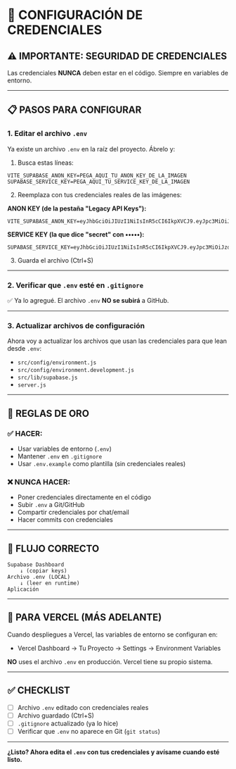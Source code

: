 # 🔐 CONFIGURACIÓN DE CREDENCIALES

## ⚠️ IMPORTANTE: SEGURIDAD DE CREDENCIALES

Las credenciales **NUNCA** deben estar en el código. Siempre en variables de entorno.

---

## 📋 PASOS PARA CONFIGURAR

### **1. Editar el archivo `.env`**

Ya existe un archivo `.env` en la raíz del proyecto. Ábrelo y:

1. Busca estas líneas:
```env
VITE_SUPABASE_ANON_KEY=PEGA_AQUI_TU_ANON_KEY_DE_LA_IMAGEN
SUPABASE_SERVICE_KEY=PEGA_AQUI_TU_SERVICE_KEY_DE_LA_IMAGEN
```

2. Reemplaza con tus credenciales reales de las imágenes:

**ANON KEY (de la pestaña "Legacy API Keys"):**
```env
VITE_SUPABASE_ANON_KEY=eyJhbGciOiJIUzI1NiIsInR5cCI6IkpXVCJ9.eyJpc3MiOiJzdXBhYmFzZSIsInJlZiI6InpyY3N1amd1cnRnbHlxb3FpeW5yIiwicm9sZSI6ImFub24iLCJpYXQiOjE3NjE1MTYwOTEsImV4cCI6MjA3NzA5MjA5MX0...
```

**SERVICE KEY (la que dice "secret" con •••••):**
```env
SUPABASE_SERVICE_KEY=eyJhbGciOiJIUzI1NiIsInR5cCI6IkpXVCJ9.eyJpc3MiOiJzdXBhYmFzZSIsInJlZiI6InpyY3N1amd1cnRnbHlxb3FpeW5yIiwicm9sZSI6InNlcnZpY2Vfcm9sZSIsImlhdCI6MTc2MTUxNjA5MSwiZXhwIjoyMDc3MDkyMDkxfQ...
```

3. Guarda el archivo (Ctrl+S)

---

### **2. Verificar que `.env` esté en `.gitignore`**

✅ Ya lo agregué. El archivo `.env` **NO se subirá** a GitHub.

---

### **3. Actualizar archivos de configuración**

Ahora voy a actualizar los archivos que usan las credenciales para que lean desde `.env`:

- `src/config/environment.js`
- `src/config/environment.development.js`
- `src/lib/supabase.js`
- `server.js`

---

## 🚨 REGLAS DE ORO

### **✅ HACER:**
- Usar variables de entorno (`.env`)
- Mantener `.env` en `.gitignore`
- Usar `.env.example` como plantilla (sin credenciales reales)

### **❌ NUNCA HACER:**
- Poner credenciales directamente en el código
- Subir `.env` a Git/GitHub
- Compartir credenciales por chat/email
- Hacer commits con credenciales

---

## 🔄 FLUJO CORRECTO

```
Supabase Dashboard
    ↓ (copiar keys)
Archivo .env (LOCAL)
    ↓ (leer en runtime)
Aplicación
```

---

## 📝 PARA VERCEL (MÁS ADELANTE)

Cuando despliegues a Vercel, las variables de entorno se configuran en:
- Vercel Dashboard → Tu Proyecto → Settings → Environment Variables

**NO** uses el archivo `.env` en producción. Vercel tiene su propio sistema.

---

## ✅ CHECKLIST

- [ ] Archivo `.env` editado con credenciales reales
- [ ] Archivo guardado (Ctrl+S)
- [ ] `.gitignore` actualizado (ya lo hice)
- [ ] Verificar que `.env` no aparece en Git (`git status`)

---

**¿Listo? Ahora edita el `.env` con tus credenciales y avísame cuando esté listo.**

